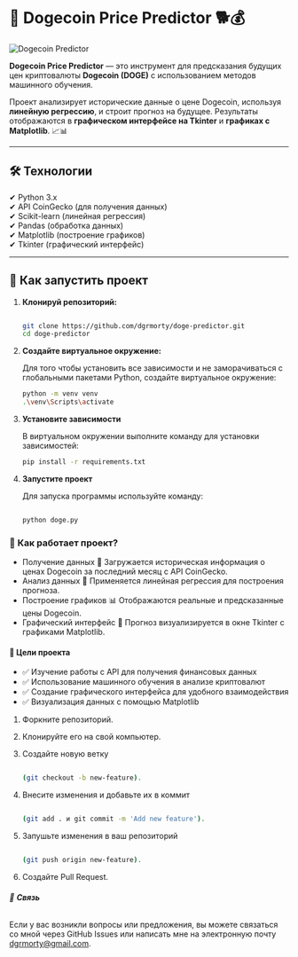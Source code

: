 # 🚀 Dogecoin Price Predictor 🐕💰  

![Dogecoin Predictor](hhttps://avatars.mds.yandex.net/i?id=0555b0669a5d2c0d431eb4623f626b9e-4234439-images-thumbs&n=13)  

**Dogecoin Price Predictor** — это инструмент для предсказания будущих цен криптовалюты **Dogecoin (DOGE)** с использованием методов машинного обучения.  

Проект анализирует исторические данные о цене Dogecoin, используя **линейную регрессию**, и строит прогноз на будущее. Результаты отображаются в **графическом интерфейсе на Tkinter** и **графиках с Matplotlib**. 📈📊  

---  

## 🛠️ **Технологии**  
✔ Python 3.x  
✔ API CoinGecko (для получения данных)  
✔ Scikit-learn (линейная регрессия)  
✔ Pandas (обработка данных)  
✔ Matplotlib (построение графиков)  
✔ Tkinter (графический интерфейс)  

---  

## 🔧 **Как запустить проект**  

1. **Клонируй репозиторий:**

   ```bash

   git clone https://github.com/dgrmorty/doge-predictor.git
   cd doge-predictor

2. **Создайте виртуальное окружение:**

   Для того чтобы установить все зависимости и не заморачиваться с глобальными пакетами Python, создайте виртуальное окружение:

   ```bash
   python -m venv venv
   .\venv\Scripts\activate

3. **Установите зависимости**
   
   В виртуальном окружении выполните команду для установки зависимостей:

   ```bash
   pip install -r requirements.txt

4. **Запустите проект**

   Для запуска программы используйте команду:

   ```bash

   python doge.py

### 🧐 **Как работает проект?**

- Получение данных 📡 
   Загружается историческая информация о ценах Dogecoin за последний месяц с API CoinGecko.
- Анализ данных 🧠
   Применяется линейная регрессия для построения прогноза.
- Построение графиков 📊
   Отображаются реальные и предсказанные цены Dogecoin.
- Графический интерфейс 🎨
   Прогноз визуализируется в окне Tkinter с графиками Matplotlib.



#### 🎯 **Цели проекта**

- ✅ Изучение работы с API для получения финансовых данных
- ✅ Использование машинного обучения в анализе криптовалют
- ✅ Создание графического интерфейса для удобного взаимодействия
- ✅ Визуализация данных с помощью Matplotlib

1. Форкните репозиторий.
2. Клонируйте его на свой компьютер.
3. Создайте новую ветку 

    ```bash

    (git checkout -b new-feature).

4. Внесите изменения и добавьте их в коммит

    ```bash

    (git add . и git commit -m 'Add new feature').

5. Запушьте изменения в ваш репозиторий

    ```bash

    (git push origin new-feature).
    
6. Создайте Pull Request.


###### 💬 **Связь**

Если у вас возникли вопросы или предложения, вы можете связаться со мной через GitHub Issues или написать мне на электронную почту dgrmorty@gmail.com.




   